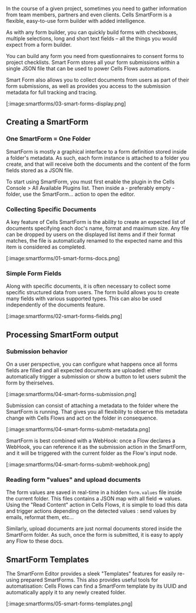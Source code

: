 In the course of a given project, sometimes you need to gather information from team members, partners and even clients. Cells SmartForm is a flexible, easy-to-use form builder with added intelligence.

As with any form builder, you can quickly build forms with checkboxes, multiple selections, long and short text fields – all the things you would expect from a form builder.

You can build any form you need from questionnaires to consent forms to project checklists. Smart Form stores all your form submissions within a single JSON file that can be used to power Cells Flows automations.

Smart Form also allows you to collect documents from users as part of their form submissions, as well as provides you access to the submission metadata for full tracking and tracing.

[:image:smartforms/03-smart-forms-display.png]

## Creating a SmartForm

### One SmartForm = One Folder

SmartForm is mostly a graphical interface to a form definition stored inside a folder's metadata. As such, each form instance is attached to a folder you create, and that will receive both the documents and the content of the form fields stored as a JSON file.

To start using SmartForm, you must first enable the plugin in the Cells Console > All Available Plugins list. Then inside a - preferably empty - folder, use the SmartForm... action to open the editor.

### Collecting Specific Documents

A key feature of Cells SmartForm is the ability to create an expected list of documents specifying each doc's name, format and maximum size. Any file can be dropped by users on the displayed list items and if their format matches, the file is automatically renamed to the expected name and this item is considered as completed.

[:image:smartforms/01-smart-forms-docs.png]

### Simple Form Fields

Along with specific documents, it is often necessary to collect some specific structured data from users. The form build allows you to create many fields with various supported types. This can also be used independently of the documents feature.

[:image:smartforms/02-smart-forms-fields.png]

## Processing SmartForm output

### Submission behavior

On a user perspective, you can configure what happens once all forms fields are filled and all expected documents are uploaded: either automatically trigger a submission or show a button to let users submit the form by theirselves.

[:image:smartforms/04-smart-forms-submission.png]

Submission can consist of attaching a metadata to the folder where the SmartForm is running. That gives you all flexibility to observe this metadata change with Cells Flows and act on the folder in consequence.

[:image:smartforms/04-smart-forms-submit-metadata.png]

SmartForm is best combined with a WebHook: once a Flow declares a WebHook, you can reference it as the submission action in the SmartForm, and it will be triggered with the current folder as the Flow's input node.

[:image:smartforms/04-smart-forms-submit-webhook.png]

### Reading form "values" and upload documents

The form values are saved in real-time in a hidden `form.values` file inside the current folder. This files contains a JSON map with all field => values. Using the "Read Content" action in Cells Flows, it is simple to load this data and trigger actions depending on the detected values : send values by emails, reformat them, etc...

Similarly, upload documents are just normal documents stored inside the SmartForm folder. As such, once the form is submitted, it is easy to apply any Flow to these docs.

## SmartForm Templates

The SmartForm Editor provides a sleek "Templates" features for easily re-using prepared SmartForms. This also provides useful tools for automatisation: Cells Flows can find a SmartForm template by its UUID and automatically apply it to any newly created folder.

[:image:smartforms/05-smart-forms-templates.png]
